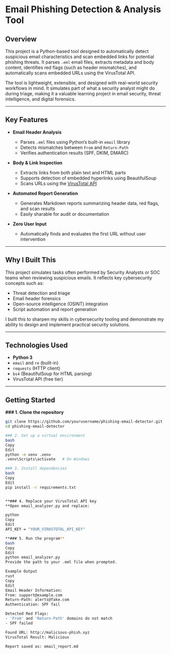 # Email Phishing Detection & Analysis Tool

## Overview

This project is a Python-based tool designed to automatically detect suspicious email characteristics and scan embedded links for potential phishing threats. It parses `.eml` email files, extracts metadata and body content, identifies red flags (such as header mismatches), and automatically scans embedded URLs using the VirusTotal API.

The tool is lightweight, extensible, and designed with real-world security workflows in mind. It simulates part of what a security analyst might do during triage, making it a valuable learning project in email security, threat intelligence, and digital forensics.

---

## Key Features

- **Email Header Analysis**
  - Parses `.eml` files using Python’s built-in `email` library
  - Detects mismatches between `From` and `Return-Path`
  - Verifies authentication results (SPF, DKIM, DMARC)

- **Body & Link Inspection**
  - Extracts links from both plain text and HTML parts
  - Supports detection of embedded hyperlinks using BeautifulSoup
  - Scans URLs using the [VirusTotal API](https://www.virustotal.com/)

- **Automated Report Generation**
  - Generates Markdown reports summarizing header data, red flags, and scan results
  - Easily sharable for audit or documentation

- **Zero User Input**
  - Automatically finds and evaluates the first URL without user intervention

---

## Why I Built This

This project simulates tasks often performed by Security Analysts or SOC teams when reviewing suspicious emails. It reflects key cybersecurity concepts such as:

- Threat detection and triage
- Email header forensics
- Open-source intelligence (OSINT) integration
- Script automation and report generation

I built this to sharpen my skills in cybersecurity tooling and demonstrate my ability to design and implement practical security solutions.

---

## Technologies Used

- **Python 3**
- `email` and `re` (built-in)
- `requests` (HTTP client)
- `bs4` (BeautifulSoup for HTML parsing)
- VirusTotal API (free tier)

---

## Getting Started

**### 1. Clone the repository**
```bash
git clone https://github.com/yourusername/phishing-email-detector.git
cd phishing-email-detector

### 2. Set up a virtual environment
bash
Copy
Edit
python -m venv .venv
.venv\Scripts\activate   # On Windows

### 3. Install dependencies
bash
Copy
Edit
pip install -r requirements.txt


**### 4. Replace your VirusTotal API key
**Open email_analyzer.py and replace:

python
Copy
Edit
API_KEY = "YOUR_VIRUSTOTAL_API_KEY"

**### 5. Run the program**
bash
Copy
Edit
python email_analyzer.py
Provide the path to your .eml file when prompted.

Example Output
rust
Copy
Edit
Email Header Information:
From: support@example.com
Return-Path: alerts@fake.com
Authentication: SPF fail

Detected Red Flags:
- 'From' and 'Return-Path' domains do not match
- SPF failed

Found URL: http://malicious-phish.xyz
VirusTotal Result: Malicious

Report saved as: email_report.md
